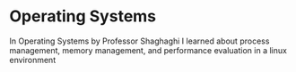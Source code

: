 # Operating Systems
In Operating Systems by Professor Shaghaghi I learned about process management, memory management, and performance evaluation in a linux environment
